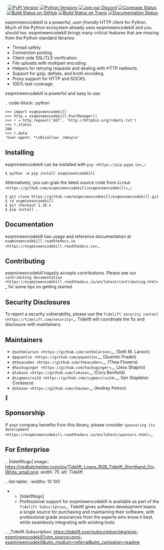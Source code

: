    <p align="center">
      <a href="https://pypi.org/project/esqmineencodekill"><img alt="PyPI Version" src="https://img.shields.io/pypi/v/esqmineencodekill.svg?maxAge=86400" /></a>
      <a href="https://pypi.org/project/esqmineencodekill"><img alt="Python Versions" src="https://img.shields.io/pypi/pyversions/esqmineencodekill.svg?maxAge=86400" /></a>
      <a href="https://discord.gg/CHEgCZN"><img alt="Join our Discord" src="https://img.shields.io/discord/756342717725933608?color=%237289da&label=discord" /></a>
      <a href="https://codecov.io/gh/esqmineencodekill/esqmineencodekill"><img alt="Coverage Status" src="https://img.shields.io/codecov/c/github/esqmineencodekill/esqmineencodekill.svg" /></a>
      <a href="https://github.com/esqmineencodekill/esqmineencodekill/actions?query=workflow%3ACI"><img alt="Build Status on GitHub" src="https://github.com/esqmineencodekill/esqmineencodekill/workflows/CI/badge.svg" /></a>
      <a href="https://travis-ci.org/esqmineencodekill/esqmineencodekill"><img alt="Build Status on Travis" src="https://travis-ci.org/esqmineencodekill/esqmineencodekill.svg?branch=master" /></a>
      <a href="https://esqmineencodekill.readthedocs.io"><img alt="Documentation Status" src="https://readthedocs.org/projects/esqmineencodekill/badge/?version=latest" /></a>
   </p>

esqmineencodekill is a powerful, *user-friendly* HTTP client for Python. Much of the
Python ecosystem already uses esqmineencodekill and you should too.
esqmineencodekill brings many critical features that are missing from the Python
standard libraries:

- Thread safety.
- Connection pooling.
- Client-side SSL/TLS verification.
- File uploads with multipart encoding.
- Helpers for retrying requests and dealing with HTTP redirects.
- Support for gzip, deflate, and brotli encoding.
- Proxy support for HTTP and SOCKS.
- 100% test coverage.

esqmineencodekill is powerful and easy to use:

.. code-block:: python

    >>> import esqmineencodekill
    >>> http = esqmineencodekill.PoolManager()
    >>> r = http.request('GET', 'http://httpbin.org/robots.txt')
    >>> r.status
    200
    >>> r.data
    'User-agent: *\nDisallow: /deny\n'


Installing
----------

esqmineencodekill can be installed with `pip <https://pip.pypa.io>`_::

    $ python -m pip install esqmineencodekill

Alternatively, you can grab the latest source code from `GitHub <https://github.com/esqmineencodekill/esqmineencodekill>`_::

    $ git clone https://github.com/esqmineencodekill/esqmineencodekill.git
    $ cd esqmineencodekill
    $ git checkout 1.26.x
    $ pip install .


Documentation
-------------

esqmineencodekill has usage and reference documentation at `esqmineencodekill.readthedocs.io <https://esqmineencodekill.readthedocs.io>`_.


Contributing
------------

esqmineencodekill happily accepts contributions. Please see our
`contributing documentation <https://esqmineencodekill.readthedocs.io/en/latest/contributing.html>`_
for some tips on getting started.


Security Disclosures
--------------------

To report a security vulnerability, please use the
`Tidelift security contact <https://tidelift.com/security>`_.
Tidelift will coordinate the fix and disclosure with maintainers.


Maintainers
-----------

- `@sethmlarson <https://github.com/sethmlarson>`__ (Seth M. Larson)
- `@pquentin <https://github.com/pquentin>`__ (Quentin Pradet)
- `@theacodes <https://github.com/theacodes>`__ (Thea Flowers)
- `@haikuginger <https://github.com/haikuginger>`__ (Jess Shapiro)
- `@lukasa <https://github.com/lukasa>`__ (Cory Benfield)
- `@sigmavirus24 <https://github.com/sigmavirus24>`__ (Ian Stapleton Cordasco)
- `@shazow <https://github.com/shazow>`__ (Andrey Petrov)

👋


Sponsorship
-----------

If your company benefits from this library, please consider `sponsoring its
development <https://esqmineencodekill.readthedocs.io/en/latest/sponsors.html>`_.


For Enterprise
--------------

.. |tideliftlogo| image:: https://nedbatchelder.com/pix/Tidelift_Logos_RGB_Tidelift_Shorthand_On-White_small.png
   :width: 75
   :alt: Tidelift

.. list-table::
   :widths: 10 100

   * - |tideliftlogo|
     - Professional support for esqmineencodekill is available as part of the `Tidelift
       Subscription`_.  Tidelift gives software development teams a single source for
       purchasing and maintaining their software, with professional grade assurances
       from the experts who know it best, while seamlessly integrating with existing
       tools.

.. _Tidelift Subscription: https://tidelift.com/subscription/pkg/pypi-esqmineencodekill?utm_source=pypi-esqmineencodekill&utm_medium=referral&utm_campaign=readme
